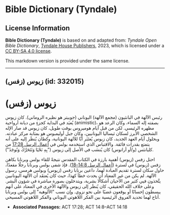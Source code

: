 # Bible Dictionary (Tyndale)

## License Information

**Bible Dictionary (Tyndale)** is based on and adapted from: _Tyndale Open Bible Dictionary_, [Tyndale House Publishers](https://tyndaleopenresources.com/), 2023, which is licensed under a [CC BY-SA 4.0 license](https://creativecommons.org/licenses/by-sa/4.0/legalcode.en).

This markdown version is provided under the same license.



--------------------------------

## زيوس (زفس) (id: 332015)

زيوس (زفس)
==========

رئيس الآلهة في البانثيون (مجمع الآلهة) اليوناني (جوبيتر هو نظيره الروماني). كان زيوس يُعبَد في البداية كجزءٍ من ديانة أرواحية (animistic)، بصفته إله السماء، وكان الرعد هو مظهره الرئيسي. لكن من قبل أيام هوميروس بوقت طويل، كان زيوس قد صار الإله الشخصي الأبرز لسكان ثيساليا اليونانيين، وكان جبل أوليمبوس هو بمثابة مركز عبادته. وبحلول أيام العهد الجديد، كان زيوس يُعتَبَر أبًا للآلهة اليونانية، وكطان يُنظَر إليه على أنه يتمتع بقدرات فائقة. والاقتباس الذي استخدمه بولس في [أعمال الرسل 17:28](https://ref.ly/Acts17:28) من كليانثس (و/أو أراتوس) كان يُنسَب في الأصل إلى زيوس ("بِهِ نَحْيَا وَنَتَحَرَّكُ وَنُوجَدُ").

احتل زفس (زيوس) أهمية بارزة في الكتاب المقدس نتيجةً للقاء بولس وبرنابا بكاهن زفس (زيوس) في لسترة ([أعمال الرسل 14:8–18](https://ref.ly/Acts14:8-Acts14:18)). فإذ شفى بولس وبرنابا رجلًا مقعدًا، حاول سكان لسترة تقديم العبادة لهما، داعين برنابا زفس (زيوس) وبولس هرمس، رسول الآلهة. لم يكن من غير المعتاد أن يحدث خطأ كهذا، حيث كان يُعتقَد أن الآلهة اليونانيين يتَّخذون فيي كثير من الأحيان أشكالًا بشرية، ويتدخلون بصورة مباشرة في شؤون البشر. وعلى خلاف الله الحقيقي، كان يُنظَر إلى زيوس والآلهة الأخرى في المعتاد على أنهم يبسطون إحسانًا أو يوقعون غضبًا على نحو نزوي. وإن نسب "الألوهية" إلى بولس وبرنابا أتاح لهما تحديد الفروق الرئيسية بين الفكر اللاهوتي اليوناني والفكر اللاهوتي المسيحي.

* **Associated Passages:** ACT 17:28; ACT 14:8–ACT 14:18

